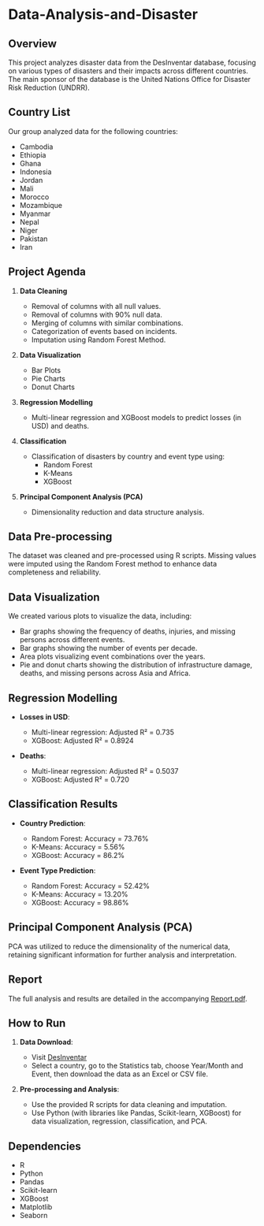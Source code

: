 # Data-Analysis-and-Disaster

## Overview

This project analyzes disaster data from the DesInventar database, focusing on various types of disasters and their impacts across different countries. The main sponsor of the database is the United Nations Office for Disaster Risk Reduction (UNDRR).

## Country List

Our group analyzed data for the following countries:
- Cambodia
- Ethiopia
- Ghana
- Indonesia
- Jordan
- Mali
- Morocco
- Mozambique
- Myanmar
- Nepal
- Niger
- Pakistan
- Iran

## Project Agenda

1. **Data Cleaning**
    - Removal of columns with all null values.
    - Removal of columns with 90% null data.
    - Merging of columns with similar combinations.
    - Categorization of events based on incidents.
    - Imputation using Random Forest Method.

2. **Data Visualization**
    - Bar Plots
    - Pie Charts
    - Donut Charts

3. **Regression Modelling**
    - Multi-linear regression and XGBoost models to predict losses (in USD) and deaths.

4. **Classification**
    - Classification of disasters by country and event type using:
        - Random Forest
        - K-Means
        - XGBoost

5. **Principal Component Analysis (PCA)**
    - Dimensionality reduction and data structure analysis.

## Data Pre-processing

The dataset was cleaned and pre-processed using R scripts. Missing values were imputed using the Random Forest method to enhance data completeness and reliability.

## Data Visualization

We created various plots to visualize the data, including:
- Bar graphs showing the frequency of deaths, injuries, and missing persons across different events.
- Bar graphs showing the number of events per decade.
- Area plots visualizing event combinations over the years.
- Pie and donut charts showing the distribution of infrastructure damage, deaths, and missing persons across Asia and Africa.

## Regression Modelling

- **Losses in USD**:
    - Multi-linear regression: Adjusted R² = 0.735
    - XGBoost: Adjusted R² = 0.8924

- **Deaths**:
    - Multi-linear regression: Adjusted R² = 0.5037
    - XGBoost: Adjusted R² = 0.720

## Classification Results

- **Country Prediction**:
    - Random Forest: Accuracy = 73.76%
    - K-Means: Accuracy = 5.56%
    - XGBoost: Accuracy = 86.2%

- **Event Type Prediction**:
    - Random Forest: Accuracy = 52.42%
    - K-Means: Accuracy = 13.20%
    - XGBoost: Accuracy = 98.86%

## Principal Component Analysis (PCA)

PCA was utilized to reduce the dimensionality of the numerical data, retaining significant information for further analysis and interpretation.

## Report

The full analysis and results are detailed in the accompanying [Report.pdf](Report.pdf).

## How to Run

1. **Data Download**:
    - Visit [DesInventar](https://www.desinventar.net/DesInventar/)
    - Select a country, go to the Statistics tab, choose Year/Month and Event, then download the data as an Excel or CSV file.

2. **Pre-processing and Analysis**:
    - Use the provided R scripts for data cleaning and imputation.
    - Use Python (with libraries like Pandas, Scikit-learn, XGBoost) for data visualization, regression, classification, and PCA.

## Dependencies

- R
- Python
- Pandas
- Scikit-learn
- XGBoost
- Matplotlib
- Seaborn

